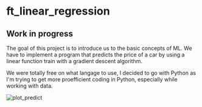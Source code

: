 # ft_linear_regression

## Work in progress

The goal of this project is to introduce us to the basic concepts of ML.
We have to implement a program that predicts the price of a car by using a linear function train with a gradient descent algorithm.

We were totally free on what langage to use, I decided to go with Python as I'm trying to get more proefficient coding in Python, especially while working with data.

![plot_predict](https://github.com/user-attachments/assets/73801593-58a5-44de-bf9c-c8f7e451795a)

